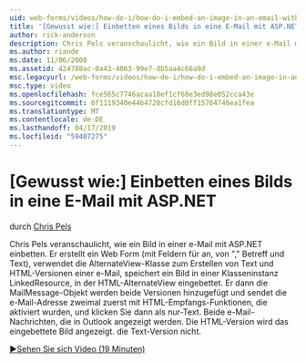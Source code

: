 ```yaml
---
uid: web-forms/videos/how-do-i/how-do-i-embed-an-image-in-an-email-with-aspnet
title: '[Gewusst wie:] Einbetten eines Bilds in eine E-Mail mit ASP.NET | Microsoft-Dokumentation'
author: rick-anderson
description: Chris Pels veranschaulicht, wie ein Bild in einer e-Mail mit ASP.NET einbetten. Er erstellt ein Web Form (mit Feldern für an, von "," Betreff und Text), verwendet der AlternateView...
ms.author: riande
ms.date: 11/06/2008
ms.assetid: 424788ac-0a43-4063-99e7-db5aa4c66a9d
msc.legacyurl: /web-forms/videos/how-do-i/how-do-i-embed-an-image-in-an-email-with-aspnet
msc.type: video
ms.openlocfilehash: fce565c7746acaa10ef1cf68e3ed98e052cca43e
ms.sourcegitcommit: 0f1119340e4464720cfd16d0ff15764746ea1fea
ms.translationtype: MT
ms.contentlocale: de-DE
ms.lasthandoff: 04/17/2019
ms.locfileid: "59407275"
---
```

# <a name="how-do-i-embed-an-image-in-an-email-with-aspnet"></a>[Gewusst wie:] Einbetten eines Bilds in eine E-Mail mit ASP.NET

durch [Chris Pels](https://twitter.com/chrispels)

Chris Pels veranschaulicht, wie ein Bild in einer e-Mail mit ASP.NET einbetten. Er erstellt ein Web Form (mit Feldern für an, von "," Betreff und Text), verwendet die AlternateView-Klasse zum Erstellen von Text und HTML-Versionen einer e-Mail, speichert ein Bild in einer Klasseninstanz LinkedResource, in der HTML-AlternateView eingebettet. Er dann die MailMessage-Objekt werden beide Versionen hinzugefügt und sendet die e-Mail-Adresse zweimal zuerst mit HTML-Empfangs-Funktionen, die aktiviert wurden, und klicken Sie dann als nur-Text. Beide e-Mail-Nachrichten, die in Outlook angezeigt werden. Die HTML-Version wird das eingebettete Bild angezeigt. die Text-Version nicht.

[&#9654;Sehen Sie sich Video (19 Minuten)](https://channel9.msdn.com/Blogs/ASP-NET-Site-Videos/how-do-i-embed-an-image-in-an-email-with-aspnet)
